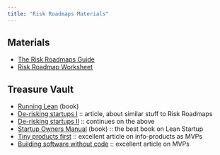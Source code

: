 ```yaml
---
title: "Risk Roadmaps Materials"
---
```


## Materials

-  <a target="_blank" href="https://s3.eu-west-2.amazonaws.com/growthcasts-course-materials/Risk+Roadmaps+Guide.pdf">The Risk Roadmaps Guide</a>
-  <a target="_blank" href="https://s3.eu-west-2.amazonaws.com/growthcasts-course-materials/Growthcasts+BONUS+Materials+-+Risk+Roadmap+Worksheet.pdf">Risk Roadmap Worksheet</a>

## Treasure Vault

- <a target="_blank" href="https://www.amazon.com/Running-Lean-Iterate-Works-OReilly/dp/1449305172">Running Lean</a> (book)
- <a target="_blank" href="https://codingvc.com/startups-are-risk-bundles/">De-risking startups I</a>  ::  article, about similar stuff to Risk Roadmaps
- <a target="_blank" href="https://codingvc.com/how-to-de-risk-a-startup" id="yui_3_17_2_1_1536588817881_144">De-risking startups II</a> ::  continues on the above
- <a target="_blank" href="https://www.amazon.co.uk/d/cka/Startup-Owners-Manual-Step-Step-Building-Company/0984999302">Startup Owners Manual</a> (book)  ::  the best book on Lean Startup
- <a target="_blank" href="https://unicornfree.com/2013/why-you-should-do-a-tiny-product-first">Tiny products first</a>  ::  excellent article on info-products as MVPs
- <a target="_blank" href="http://hackingrevenue.com/entrepreneurship/manual-automation/">Building software without code</a>  ::  excellent article on MVPs 